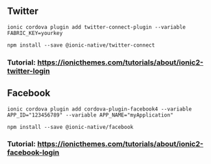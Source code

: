 
## Twitter

`ionic cordova plugin add twitter-connect-plugin --variable FABRIC_KEY=yourkey`

`npm install --save @ionic-native/twitter-connect`

### Tutorial: https://ionicthemes.com/tutorials/about/ionic2-twitter-login

## Facebook

`ionic cordova plugin add cordova-plugin-facebook4 --variable APP_ID="123456789" --variable APP_NAME="myApplication"`

`npm install --save @ionic-native/facebook`

### Tutorial: https://ionicthemes.com/tutorials/about/ionic2-facebook-login
